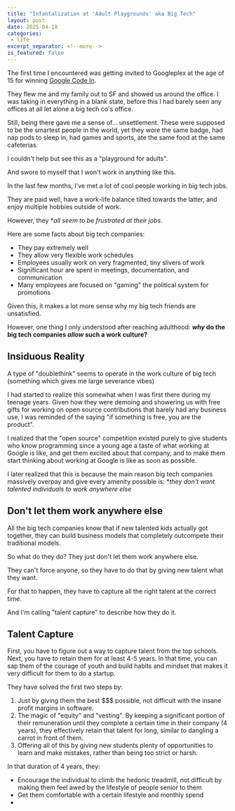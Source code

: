 ```yaml
---
title: "Infantalization at 'Adult Playgrounds' aka Big Tech"
layout: post
date: 2025-04-18
categories:
 - life
excerpt_separator: <!--more-->
is_featured: false
---
```


The first time I encountered was getting invited to Googleplex at the age of 15 for winning [Google Code In](https://opensource.googleblog.com/2015/02/google-code-in-2014-welcome-to-winners.html).

They flew me and my family out to SF and showed us around the office. I was taking in everything in a blank state, before this I had barely seen any offices at all let alone a big tech co's office.

Still, being there gave me a sense of... unsettlement. These were supposed to be the smartest people in the world, yet they wore the same badge, had nap pods to sleep in, had games and sports, ate the same food at the same cafeterias.

I couldn't help but see this as a "playground for adults".

And swore to myself that I won't work in anything like this.

<!--more-->

In the last few months, I've met a lot of cool people working in big tech jobs.

They are paid well, have a work-life balance tilted towards the latter, and enjoy multiple hobbies outside of work.

However, they **all seem to be frustrated at their jobs*.

Here are some facts about big tech companies:

* They pay extremely well
* They allow very flexible work schedules
* Employees usually work on very fragmented, tiny slivers of work
* Significant hour are spent in meetings, documentation, and communication
* Many employees are focused on "gaming" the political system for promotions

Given this, it makes a lot more sense why my big tech friends are unsatisfied.

However, one thing I only understood after reaching adulthood: **_why_ do the big tech companies _allow_ such a work culture?**

## Insiduous Reality

A type of "doublethink" seems to operate in the work culture of big tech (something which gives me large severance vibes)

I had started to realize this somewhat when I was first there during my teenage years. Given how they were demoing and showering us with free gifts for working on open source contributions that barely had any business use, I was reminded of the saying "if something is free, you are the product".

I realized that the "open source" competition existed purely to give students who know programming since a young age a taste of what working at Google is like, and get them excited about that company, and to make them start thinking about working at Google is like as soon as possible.

I later realized that this is because the main reason big tech companies massively overpay and give every amenity possible is: **they don't want talented individuals to _work anywhere else_*

## Don't let them work anywhere else

All the big tech companies know that if new talented kids actually got together, they can build business models that completely outcompete their traditional models.

So what do they do? They just don't let them work anywhere else.

They can't force anyone, so they have to do that by giving new talent what they want.

For that to happen, they have to capture all the right talent at the correct time.

And I'm calling "talent capture" to describe how they do it.

## Talent Capture

First, you have to figure out a way to capture talent from the top schools. Next, you have to retain them for at least 4-5 years. In that time, you can sap them of the courage of youth and build habits and mindset that makes it very difficult for them to do a startup. 

They have solved the first two steps by:

1. Just by giving them the best $$$ possible, not difficult with the insane profit margins in software.
2. The magic of "equity" and "vesting". By keeping a significant portion of their remuneration until they complete a certain time in their company (4 years), they effectively retain that talent for long, similar to dangling a carrot in front of them.
3. Offering all of this by giving new students plenty of opportunities to learn and make mistakes, rather than being too strict or harsh.

In that duration of 4 years, they:

* Encourage the individual to climb the hedonic treadmill, not difficult by making them feel awed by the lifestyle of people senior to them
* Get them comfortable with a certain lifestyle and monthly spend
* 

